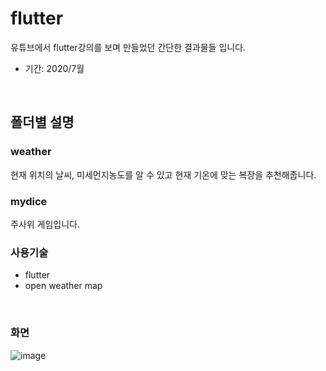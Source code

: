 # flutter

유튜브에서 flutter강의를 보며 만들었던 간단한 결과물들 입니다.
- 기간: 2020/7월

<br>

## 폴더별 설명

### weather
현재 위치의 날씨, 미세먼지농도를 알 수 있고 현재 기온에 맞는 복장을 추천해줍니다.
<br>

### mydice
주사위 게임입니다.
<br>

### 사용기술
 - flutter
 - open weather map
<br>

### 화면
![image](https://user-images.githubusercontent.com/77223718/183363949-dd69389f-eff2-4457-8017-623ab2131b77.png)

